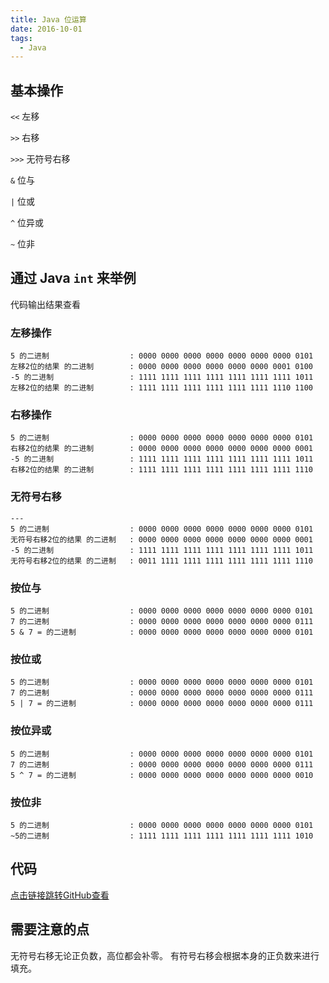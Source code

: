 ```yaml
---
title: Java 位运算
date: 2016-10-01
tags:
  - Java
---
```



## 基本操作

`<<` 左移

`>>` 右移

`>>>` 无符号右移

`&` 位与

`|` 位或

`^` 位异或

`~` 位非

## 通过 Java `int` 来举例

代码输出结果查看

### 左移操作

```
5 的二进制                  : 0000 0000 0000 0000 0000 0000 0000 0101
左移2位的结果 的二进制        : 0000 0000 0000 0000 0000 0000 0001 0100
-5 的二进制                 : 1111 1111 1111 1111 1111 1111 1111 1011
左移2位的结果 的二进制        : 1111 1111 1111 1111 1111 1111 1110 1100
```

### 右移操作

```
5 的二进制                  : 0000 0000 0000 0000 0000 0000 0000 0101
右移2位的结果 的二进制        : 0000 0000 0000 0000 0000 0000 0000 0001
-5 的二进制                 : 1111 1111 1111 1111 1111 1111 1111 1011
右移2位的结果 的二进制        : 1111 1111 1111 1111 1111 1111 1111 1110
```

### 无符号右移

```
---
5 的二进制                  : 0000 0000 0000 0000 0000 0000 0000 0101
无符号右移2位的结果 的二进制   : 0000 0000 0000 0000 0000 0000 0000 0001
-5 的二进制                 : 1111 1111 1111 1111 1111 1111 1111 1011
无符号右移2位的结果 的二进制   : 0011 1111 1111 1111 1111 1111 1111 1110
```

### 按位与

```
5 的二进制                  : 0000 0000 0000 0000 0000 0000 0000 0101
7 的二进制                  : 0000 0000 0000 0000 0000 0000 0000 0111
5 & 7 = 的二进制            : 0000 0000 0000 0000 0000 0000 0000 0101
```

### 按位或

```
5 的二进制                  : 0000 0000 0000 0000 0000 0000 0000 0101
7 的二进制                  : 0000 0000 0000 0000 0000 0000 0000 0111
5 | 7 = 的二进制            : 0000 0000 0000 0000 0000 0000 0000 0111
```

### 按位异或

```
5 的二进制                  : 0000 0000 0000 0000 0000 0000 0000 0101
7 的二进制                  : 0000 0000 0000 0000 0000 0000 0000 0111
5 ^ 7 = 的二进制            : 0000 0000 0000 0000 0000 0000 0000 0010
```

### 按位非

```
5 的二进制                  : 0000 0000 0000 0000 0000 0000 0000 0101
~5的二进制                  : 1111 1111 1111 1111 1111 1111 1111 1010
```

## 代码

[点击链接跳转GitHub查看](https://github.com/peiel/Java-Notes/blob/master/src/main/java/com/peierlong/base/BitExercises.java)

## 需要注意的点

无符号右移无论正负数，高位都会补零。 有符号右移会根据本身的正负数来进行填充。
